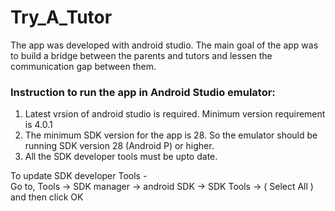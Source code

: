 # Try_A_Tutor

 
The app was developed with android studio. The main goal of the app was to build a bridge between the parents
and tutors and lessen the communication gap between them.


### Instruction to run the app in Android Studio emulator: 
1. Latest vrsion of android studio is required. Minimum version requirement is 4.0.1
2. The minimum SDK version for the app is 28. So the emulator should be running
	  SDK version 28 (Android P) or higher.
3. All the SDK developer tools must be upto date. 

To update SDK developer Tools -  
Go to, Tools -> SDK manager -> android SDK -> SDK Tools -> ( Select All ) and then click OK

 
